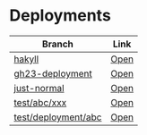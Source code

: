 # Deployments

| Branch | Link |
| --- | --- |
| [hakyll](https://github.com/visortelle/haskellfoundation.github.io/tree/) | [Open](https://visortelle.github.io/haskellfoundation.github.io/) |
| [gh23-deployment](https://github.com/visortelle/haskellfoundation.github.io/tree/gh23-deployment) | [Open](https://visortelle.github.io/haskellfoundation.github.io/branches/gh23-deployment) |
| [just-normal](https://github.com/visortelle/haskellfoundation.github.io/tree/just-normal) | [Open](https://visortelle.github.io/haskellfoundation.github.io/branches/just-normal) |
| [test/abc/xxx](https://github.com/visortelle/haskellfoundation.github.io/tree/test/abc/xxx) | [Open](https://visortelle.github.io/haskellfoundation.github.io/branches/test-abc-xxx) |
| [test/deployment/abc](https://github.com/visortelle/haskellfoundation.github.io/tree/test/deployment/abc) | [Open](https://visortelle.github.io/haskellfoundation.github.io/branches/test-deployment-abc) |
